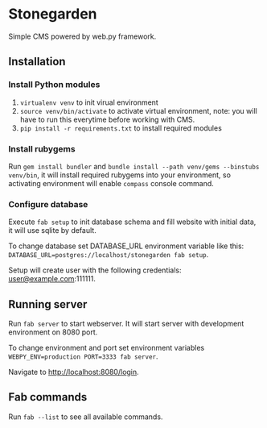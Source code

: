Stonegarden
===========

Simple CMS powered by web.py framework.


## Installation

### Install Python modules

1. `virtualenv venv` to init virual environment
2. `source venv/bin/activate` to activate virtual environment, note: you will have to run this everytime before working with CMS.
3. `pip install -r requirements.txt` to install required modules

### Install rubygems

Run `gem install bundler` and `bundle install --path venv/gems --binstubs venv/bin`, it will install required rubygems into your environment, so activating environment will enable `compass` console command.

### Configure database

Execute `fab setup` to init database schema and fill website with initial data, it will use sqlite by default.

To change database set DATABASE_URL environment variable like this: `DATABASE_URL=postgres://localhost/stonegarden fab setup`.

Setup will create user with the following credentials: user@example.com:111111.


## Running server

Run `fab server` to start webserver. It will start server with development environment on 8080 port.

To change environment and port set environment variables `WEBPY_ENV=production PORT=3333 fab server`.

Navigate to [http://localhost:8080/login](http://localhost:8080/login).


## Fab commands

Run `fab --list` to see all available commands.
